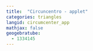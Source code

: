 ```yaml
---
title:  "Circuncentro - applet"
categories: triangles
langid: circumcenter_app
mathjax: false
geogebratube:
  - 1334145
---
```


<div style="height:600px; width:800px; margin: auto;" id="applet_container1334145"></div>

